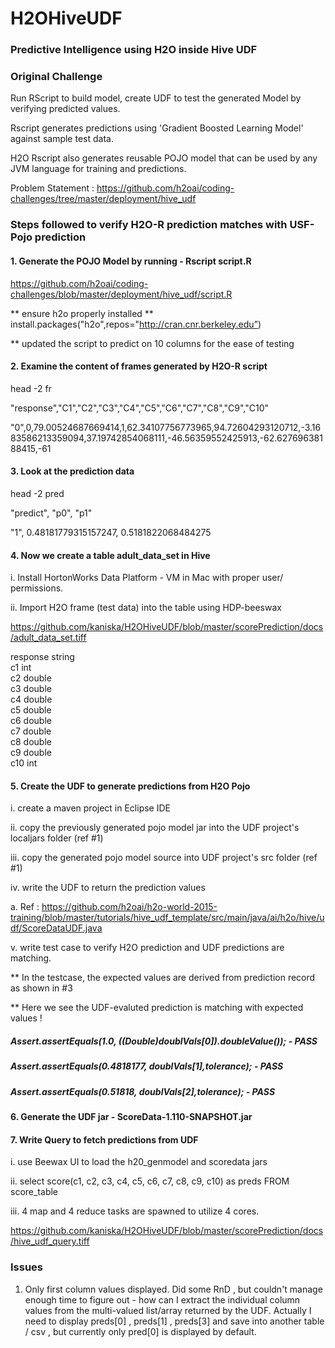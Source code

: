 # H2OHiveUDF
### Predictive Intelligence using H2O inside Hive UDF

### Original Challenge 

Run RScript to build model, create UDF to test the generated Model by verifying predicted values.

Rscript generates predictions using 'Gradient Boosted Learning Model' against sample test data.

H2O Rscript also generates reusable POJO model that can be used by any JVM language for training and predictions.

Problem Statement : https://github.com/h2oai/coding-challenges/tree/master/deployment/hive_udf

### Steps followed to verify H2O-R prediction matches with USF-Pojo prediction

#### 1. Generate the POJO Model by running -  Rscript script.R

https://github.com/h2oai/coding-challenges/blob/master/deployment/hive_udf/script.R

** ensure h2o properly installed ** install.packages("h2o",repos="http://cran.cnr.berkeley.edu”)

** updated the script to predict on 10 columns for the ease of testing

#### 2. Examine the content of frames generated by H2O-R script

head -2 fr

"response","C1","C2","C3","C4","C5","C6","C7","C8","C9","C10"

"0",0,79.00524687669414,1,62.34107756773965,94.72604293120712,-3.1683586213359094,37.19742854068111,-46.56359552425913,-62.62769638188415,-61

#### 3. Look at the prediction data

head -2 pred

"predict", "p0", "p1"

"1", 0.48181779315157247, 0.5181822068484275

#### 4. Now we create a table adult_data_set in Hive

i. Install HortonWorks Data Platform - VM in Mac with proper user/ permissions.

ii. Import H2O frame (test data) into the table using HDP-beeswax

https://github.com/kaniska/H2OHiveUDF/blob/master/scorePrediction/docs/adult_data_set.tiff

response            	string              	                    
c1                  	int                 	                    
c2                  	double              	                    
c3                  	double              	                    
c4                  	double              	                    
c5                  	double              	                    
c6                  	double              	                    
c7                  	double              	                    
c8                  	double              	                    
c9                  	double              	                    
c10                 	int   

#### 5. Create the UDF to generate predictions from H2O Pojo

i. create a maven project in Eclipse IDE

ii. copy the previously generated pojo model jar into the UDF project's localjars folder (ref #1)

iii. copy the generated pojo model source into UDF project's src folder (ref #1)

iv. write the UDF to return the prediction values

a. Ref : https://github.com/h2oai/h2o-world-2015-training/blob/master/tutorials/hive_udf_template/src/main/java/ai/h2o/hive/udf/ScoreDataUDF.java

v. write test case to verify H2O prediction and UDF predictions are matching.

** In the testcase, the expected values are derived from prediction record as shown in #3

** Here we see the UDF-evaluted prediction is matching with expected values !

  ##### Assert.assertEquals(1.0, ((Double)doublVals[0]).doubleValue());  - PASS
  
  ##### Assert.assertEquals(0.4818177, doublVals[1],tolerance); - PASS
  
  ##### Assert.assertEquals(0.51818, doublVals[2],tolerance); - PASS

#### 6. Generate the UDF jar - ScoreData-1.110-SNAPSHOT.jar

#### 7. Write Query to fetch predictions from UDF

i. use Beewax UI to load the h20_genmodel and scoredata jars

ii. select score(c1, c2, c3, c4, c5, c6, c7, c8, c9, c10) as preds FROM score_table

iii. 4 map and 4 reduce tasks are spawned to utilize 4 cores.

https://github.com/kaniska/H2OHiveUDF/blob/master/scorePrediction/docs/hive_udf_query.tiff

### Issues

1. Only first column values displayed. Did some RnD , but couldn't manage enough time to figure out - how can I extract the individual column values from the multi-valued list/array returned by the UDF.  Actually I need to display preds[0] , preds[1] , preds[3] and save into another table / csv , but currently only pred[0] is displayed by default.

